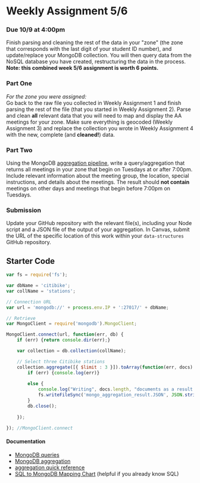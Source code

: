 # Weekly Assignment 5/6

### Due 10/9 at 4:00pm

Finish parsing and cleaning the rest of the data in your "zone" (the zone that corresponds with the last digit of your student ID number), and update/replace your MongoDB collection. You will then query data from the NoSQL database you have created, restructuring the data in the process. **Note: this combined week 5/6 assignment is worth 6 points.**

### Part One

*For the zone you were assigned:*  
Go back to the raw file you collected in Weekly Assignment 1 and finish parsing the rest of the file (that you started in Weekly Assignment 2). Parse and clean **all** relevant data that you will need to map and display the AA meetings for your zone. Make sure everything is geocoded (Weekly Assignment 3) and replace the collection you wrote in Weekly Assignment 4 with the new, complete (and **cleaned!**) data. 

### Part Two

Using the MongoDB [aggregation pipeline](https://docs.mongodb.com/manual/meta/aggregation-quick-reference/), write a query/aggregation that returns all meetings in your zone that begin on Tuesdays at or after 7:00pm. Include relevant information about the meeting group, the location, special instructions, and details about the meetings. The result should **not contain** meetings on other days and meetings that begin before 7:00pm on Tuesdays. 

### Submission

Update your GitHub repository with the relevant file(s), including your Node script and a JSON file of the output of your aggregation. In Canvas, submit the URL of the specific location of this work within your `data-structures` GitHub repository. 

## Starter Code

```javascript
var fs = require('fs');

var dbName = 'citibike';
var collName = 'stations';

// Connection URL
var url = 'mongodb://' + process.env.IP + ':27017/' + dbName;

// Retrieve
var MongoClient = require('mongodb').MongoClient;

MongoClient.connect(url, function(err, db) {
    if (err) {return console.dir(err);}

    var collection = db.collection(collName);

    // Select three Citibike stations
    collection.aggregate([{ $limit : 3 }]).toArray(function(err, docs) {
        if (err) {console.log(err)}
        
        else {
            console.log("Writing", docs.length, "documents as a result of this aggregation.");
            fs.writeFileSync('mongo_aggregation_result.JSON', JSON.stringify(docs, null, 4));
        }
        db.close();
        
    });

}); //MongoClient.connect
```

#### Documentation

* [MongoDB queries](https://docs.mongodb.com/manual/tutorial/query-documents/)  
* [MongoDB aggregation](https://docs.mongodb.com/manual/aggregation/)  
* [aggregation quick reference](https://docs.mongodb.com/manual/meta/aggregation-quick-reference/)  
* [SQL to MongoDB Mapping Chart](https://docs.mongodb.com/manual/reference/sql-comparison/) (helpful if you already know SQL)